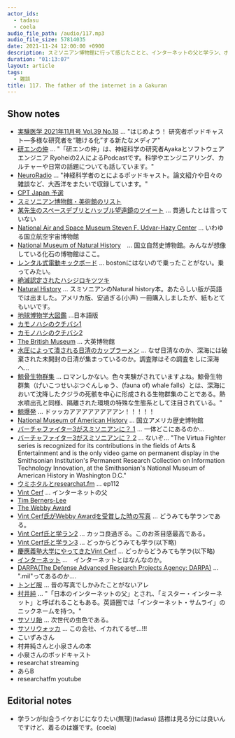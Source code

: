 ```yaml
---
actor_ids:
  - tadasu
  - coela
audio_file_path: /audio/117.mp3
audio_file_size: 57814035
date: 2021-11-24 12:00:00 +0900
description: スミソニアン博物館に行って感じたことと、インターネットの父と学ラン、ポッドキャスト音源を流し続ける配信について話しました。
duration: "01:13:07"
layout: article
tags:
  - 雑談
title: 117. The father of the internet in a Gakuran
---
```


## Show notes
- [実験医学 2021年11月号 Vol.39 No.18](https://www.yodosha.co.jp/jikkenigaku/book/9784758125499/index.html) ... "はじめよう！ 研究者ポッドキャスト―多様な研究者を“聴ける化”する新たなメディア"
- [研エンの仲](https://anchor.fm/ken-en-no-naka) ... "「研エンの仲」は、神経科学の研究者Ayakaとソフトウェアエンジニア Ryoheiの2人によるPodcastです。科学やエンジニアリング、カルチャーや日常の話題についても話しています。"
- [NeuroRadio](https://neuroradio.tokyo/) ... "神経科学者のとによるポッドキャスト。論文紹介や日々の雑談など、大西洋をまたいで収録しています。"
- [CPT Japan 予選](https://liquipedia.net/fighters/Capcom_Pro_Tour/2021/Asia/Japan/3)
- [スミソニアン博物館・美術館のリスト](https://www.si.edu/museums)
- [某先生のスペースデブリとハッブル望遠鏡のツイート](https://twitter.com/minesoh/status/1444720701383053315) ... 貫通したとは言っていない
- [National Air and Space Museum Steven F. Udvar-Hazy Center](https://www.si.edu/museums/air-and-space-museum-udvar-hazy-center) ... いわゆる国立航空宇宙博物館
- [National Museum of Natural History](https://naturalhistory.si.edu/)　... 国立自然史博物館。みんなが想像している化石の博物館はここ。
- [レンタル式電動キックボード](https://www.li.me/en-US/home) ... bostonにはないので乗ったことがない。乗ってみたい。
- [絶滅認定されたハシジロキツツキ](https://natgeo.nikkeibp.co.jp/atcl/news/21/100400481/)
- [Natural History](https://www.amazon.com/dp/0744035015) ... スミソニアンのNatural history本。あたらしい版が英語では出ました。アメリカ版、安過ぎる(小声) 一冊購入しましたが、紙もとてもいいです。
- [地球博物学大図鑑](https://www.amazon.co.jp/dp/4487805643?tag=researchatf04-22) ...日本語版
- [カモノハシのクチバシ1](https://twitter.com/researchat_fm/status/1234128486907826177)
- [カモノハシのクチバシ2](https://twitter.com/researchat_fm/status/1449318740110290946)
- [The British Museum](https://www.britishmuseum.org/) ... 大英博物館
- [水圧によって潰される日清のカップラーメン](https://twitter.com/researchat_fm/status/1449318754802970626) ... なぜ日清なのか、深海には破棄された未開封の日清が集まっているのか。調査隊はその調査をしに深海へ...
- [鯨骨生物群集](https://ja.wikipedia.org/wiki/%E9%AF%A8%E9%AA%A8%E7%94%9F%E7%89%A9%E7%BE%A4%E9%9B%86) ... ロマンしかない。色々実験がされていますよね。鯨骨生物群集（げいこつせいぶつぐんしゅう、(fauna of) whale falls）とは、深海において沈降したクジラの死骸を中心に形成される生物群集のことである。熱水噴出孔と同様、隔離された環境の特殊な生態系として注目されている。"
- [鯨爆発](https://ja.wikipedia.org/wiki/%E9%AF%A8%E3%81%AE%E7%88%86%E7%99%BA) ... ドッッカアアアアアアアアン！！！！！
- [National Museum of American History](https://americanhistory.si.edu/) ... 国立アメリカ歴史博物館
- [バーチャファイター3がスミソニアンに？ 1](https://www.gamespot.com/articles/sega-storms-the-smithsonian/1100-2463077/) ... 一体どこにあるのか...
- [バーチャファイター3がスミソニアンに？ 2](https://www.interactive.org/special_awards/details.asp?idSpecialAwards=4) ... ないぞ... "The Virtua Fighter series is recognized for its contributions in the fields of Arts & Entertainment and is the only video game on permanent display in the Smithsonian Institution's Permanent Research Collection on Information Technology Innovation, at the Smithsonian's National Museum of American History in Washington D.C."
- [ウミホタルとresearchat.fm](https://researchat.fm/episode/112) ... ep112
- [Vint Cerf](https://en.wikipedia.org/wiki/Vint_Cerf) ... インターネットの父
- [Tim Berners-Lee](https://en.wikipedia.org/wiki/Tim_Berners-Lee)
- [The Webby Award](https://www.webbyawards.com/)
- [Vint Cerf氏がWebby Awardを受賞した時の写真](https://winners.webbyawards.com/2010/specialachievement/197/vinton-cerf) ... どうみても学ランである。
- [Vint Cerf氏と学ラン2](https://www.businessinsider.com/how-vint-cerf-is-trying-to-make-the-web-last-forever-2016-6) ... カッコ良過ぎる。このお茶目感最高である。
- [Vint Cerf氏と学ラン3](https://www.iadas.net/member/vint-cerf/) ... どっからどうみても学ラ(以下略)
- [慶應義塾大学にやってきたVint Cerf](https://www.keio.ac.jp/en/news/2012/120920-2.html) ... どっからどうみても学ラ(以下略)
- [インターネット](https://ja.wikipedia.org/wiki/%E3%82%A4%E3%83%B3%E3%82%BF%E3%83%BC%E3%83%8D%E3%83%83%E3%83%88) ...　インターネットとはなんなのか。
- [DARPA(The Defense Advanced Research Projects Agency: DARPA)](https://www.darpa.mil/) ... ".mil"ってあるのか....
- [トンビ服](https://ja.wikipedia.org/wiki/%E3%82%A4%E3%83%B3%E3%83%90%E3%83%8D%E3%82%B9%E3%82%B3%E3%83%BC%E3%83%88) ... 昔の写真でしかみたことがないアレ
- [村井純](https://ja.wikipedia.org/wiki/%E6%9D%91%E4%BA%95%E7%B4%94) ... "「日本のインターネットの父」とされ、「ミスター・インターネット」と呼ばれることもある。英語圏では「インターネット・サムライ」のニックネームを持つ。"
- [サソリ飴](https://twitter.com/researchat_fm/status/1449522271073103872) ... 次世代の虫色である。
- [サソリウォッカ](https://www.thailandunique.com/unique-food-drink/scorpion-whiskey-vodka) ... この会社、イカれてるぜ...!!!
- こいずみさん
- 村井純さんと小泉さんの本
- 小泉さんのポッドキャスト
- researchat streaming
- あらB
- researchatfm youtube

## Editorial notes
- 学ランが似合うイケおじになりたい(無理)(tadasu)
 詰襟は見る分には良いんですけど、着るのは嫌です。(coela)
